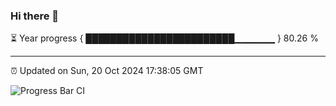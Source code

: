 ### Hi there 👋

⏳ Year progress { ████████████████████████▁▁▁▁▁▁ } 80.26 %

---

⏰ Updated on Sun, 20 Oct 2024 17:38:05 GMT

![Progress Bar CI](https://github.com/IshwaranRudhara/GIT-ACTION/workflows/Progress%20Bar%20CI/badge.svg)
